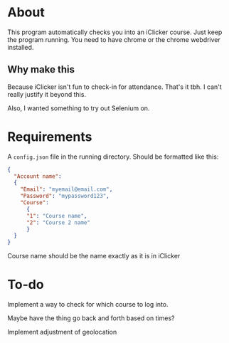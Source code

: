 # About
This program automatically checks you into an iClicker course. Just keep the program running. You need to have chrome or the chrome webdriver installed.

## Why make this

Because iClicker isn't fun to check-in for attendance. That's it tbh. I can't really justify it beyond this.

Also, I wanted something to try out Selenium on. 

# Requirements

A `config.json` file in the running directory. Should be formatted like this:

```json
{
  "Account name":
  {
    "Email": "myemail@email.com",
    "Password": "mypassword123",
    "Course":
      {
      "1": "Course name",
      "2": "Course 2 name"
      }
  }
}
```
Course name should be the name exactly as it is in iClicker

# To-do

Implement a way to check for which course to log into.

Maybe have the thing go back and forth based on times?

Implement adjustment of geolocation
